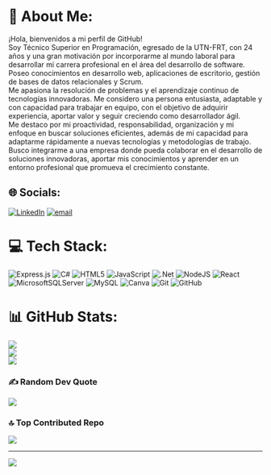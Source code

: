 # 💫 About Me:
¡Hola, bienvenidos a mi perfil de GitHub!<br>Soy Técnico Superior en Programación, egresado de la UTN-FRT, con 24 años y una gran motivación por incorporarme al mundo laboral para desarrollar mi carrera profesional en el área del desarrollo de software. Poseo conocimientos en desarrollo web, aplicaciones de escritorio, gestión de bases de datos relacionales y Scrum.<br>Me apasiona la resolución de problemas y el aprendizaje continuo de tecnologías innovadoras. Me considero una persona entusiasta, adaptable y con capacidad para trabajar en equipo, con el objetivo de adquirir experiencia, aportar valor y seguir creciendo como desarrollador ágil.<br>Me destaco por mi proactividad, responsabilidad, organización y mi enfoque en buscar soluciones eficientes, además de mi capacidad para adaptarme rápidamente a nuevas tecnologías y metodologías de trabajo.<br>Busco integrarme a una empresa donde pueda colaborar en el desarrollo de soluciones innovadoras, aportar mis conocimientos y aprender en un entorno profesional que promueva el crecimiento constante.<br>


## 🌐 Socials:
[![LinkedIn](https://img.shields.io/badge/LinkedIn-%230077B5.svg?logo=linkedin&logoColor=white)](https://linkedin.com/in/https://www.linkedin.com/in/mat%C3%ADas-ledesma/) [![email](https://img.shields.io/badge/Email-D14836?logo=gmail&logoColor=white)](mailto:matiasdesarrollo13@gmail.com) 

# 💻 Tech Stack:
![Express.js](https://img.shields.io/badge/express.js-%23404d59.svg?style=flat&logo=express&logoColor=%2361DAFB) ![C#](https://img.shields.io/badge/c%23-%23239120.svg?style=flat&logo=csharp&logoColor=white) ![HTML5](https://img.shields.io/badge/html5-%23E34F26.svg?style=flat&logo=html5&logoColor=white) ![JavaScript](https://img.shields.io/badge/javascript-%23323330.svg?style=flat&logo=javascript&logoColor=%23F7DF1E) ![.Net](https://img.shields.io/badge/.NET-5C2D91?style=flat&logo=.net&logoColor=white) ![NodeJS](https://img.shields.io/badge/node.js-6DA55F?style=flat&logo=node.js&logoColor=white) ![React](https://img.shields.io/badge/react-%2320232a.svg?style=flat&logo=react&logoColor=%2361DAFB) ![MicrosoftSQLServer](https://img.shields.io/badge/Microsoft%20SQL%20Server-CC2927?style=flat&logo=microsoft%20sql%20server&logoColor=white) ![MySQL](https://img.shields.io/badge/mysql-4479A1.svg?style=flat&logo=mysql&logoColor=white) ![Canva](https://img.shields.io/badge/Canva-%2300C4CC.svg?style=flat&logo=Canva&logoColor=white) ![Git](https://img.shields.io/badge/git-%23F05033.svg?style=flat&logo=git&logoColor=white) ![GitHub](https://img.shields.io/badge/github-%23121011.svg?style=flat&logo=github&logoColor=white)
# 📊 GitHub Stats:
![](https://github-readme-stats.vercel.app/api?username=Matiaslede13&theme=neon&hide_border=false&include_all_commits=false&count_private=false)<br/>
![](https://nirzak-streak-stats.vercel.app/?user=Matiaslede13&theme=neon&hide_border=false)<br/>
![](https://github-readme-stats.vercel.app/api/top-langs/?username=Matiaslede13&theme=neon&hide_border=false&include_all_commits=false&count_private=false&layout=compact)

### ✍️ Random Dev Quote
![](https://quotes-github-readme.vercel.app/api?type=horizontal&theme=radical)

### 🔝 Top Contributed Repo
![](https://github-contributor-stats.vercel.app/api?username=Matiaslede13&limit=5&theme=neon&combine_all_yearly_contributions=true)

---
[![](https://visitcount.itsvg.in/api?id=Matiaslede13&icon=0&color=0)](https://visitcount.itsvg.in)

<!-- Proudly created with GPRM ( https://gprm.itsvg.in ) -->
